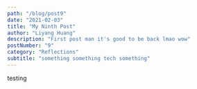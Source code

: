 ```yaml
---
path: "/blog/post9"
date: "2021-02-03"
title: "My Ninth Post"
author: "Liyang Huang"
description: "First post man it's good to be back lmao wow"
postNumber: "9"
category: "Reflections"
subtitle: "something something tech something"
---
```


testing